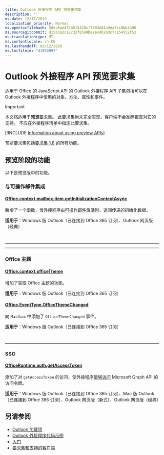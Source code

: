 ```yaml
---
title: Outlook 外接程序 API 预览要求集
description: ''
ms.date: 12/17/2019
localization_priority: Normal
ms.openlocfilehash: 5dec8ae4f3a5f8320cf7503e81a9ea9cc8bb3a90
ms.sourcegitcommit: d15bca2c12732f8599be2ec4b2adc7c254552f52
ms.translationtype: MT
ms.contentlocale: zh-CN
ms.lasthandoff: 02/12/2020
ms.locfileid: "41950997"
---
```

# <a name="outlook-add-in-api-preview-requirement-set"></a>Outlook 外接程序 API 预览要求集

适用于 Office 的 JavaScript API 的 Outlook 外接程序 API 子集包括可以在 Outlook 外接程序中使用的对象、方法、属性和事件。

> [!IMPORTANT]
> 本文档适用于**预览**[要求集](/office/dev/add-ins/reference/requirement-sets/outlook-api-requirement-sets)。 此要求集尚未完全实现，客户端不会准确报告对它的支持。 不应在外接程序清单中指定此要求集。

[!INCLUDE [Information about using preview APIs](../../../includes/using-preview-apis-host.md)]

预览要求集包括[要求集 1.8](../requirement-set-1.8/outlook-requirement-set-1.8.md) 的所有功能。

## <a name="features-in-preview"></a>预览阶段的功能

以下是预览版中的功能。

### <a name="integration-with-actionable-messages"></a>与可操作邮件集成

#### <a name="officecontextmailboxitemgetinitializationcontextasyncofficecontextmailboxitemmdmethods"></a>[Office.context.mailbox.item.getInitializationContextAsync](office.context.mailbox.item.md#methods)

新增了一个函数，当外接程序[由可操作邮件激活时](/outlook/actionable-messages/invoke-add-in-from-actionable-message)，返回传递的初始化数据。

**适用于**：Windows 版 Outlook（已连接到 Office 365 订阅）、Outlook 网页版（经典）

<br>

---

---

### <a name="office-theme"></a>Office 主题

#### <a name="officecontextofficethemejavascriptapiofficeofficecontextofficetheme"></a>[Office.context.officeTheme](/javascript/api/office/office.context#officetheme)

增加了获取 Office 主题的功能。

**适用于**：Windows 版 Outlook（已连接到 Office 365 订阅）

#### <a name="officeeventtypeofficethemechangedjavascriptapiofficeofficeeventtype"></a>[Office.EventType.OfficeThemeChanged](/javascript/api/office/office.eventtype)

向 `Mailbox` 中添加了 `OfficeThemeChanged` 事件。

**适用于**：Windows 版 Outlook（已连接到 Office 365 订阅）

<br>

---

### <a name="sso"></a>SSO

#### <a name="officeruntimeauthgetaccesstokenofficedevadd-insdevelopsso-in-office-add-inssso-api-reference"></a>[OfficeRuntime.auth.getAccessToken](/office/dev/add-ins/develop/sso-in-office-add-ins#sso-api-reference)

添加了对 `getAccessToken` 的访问，使外接程序[能够访问](/outlook/add-ins/authenticate-a-user-with-an-sso-token) Microsoft Graph API 的访问令牌。

**适用于**：Windows 版 Outlook（已连接到 Office 365 订阅）、Mac 版 Outlook（已连接到 Office 365 订阅）、Outlook 网页版（新式）、Outlook 网页版（经典）

## <a name="see-also"></a>另请参阅

- [Outlook 加载项](/outlook/add-ins/)
- [Outlook 外接程序代码示例](https://developer.microsoft.com/outlook/gallery/?filterBy=Outlook,Samples,Add-ins)
- [入门](/outlook/add-ins/quick-start)
- [要求集和支持的客户端](../../requirement-sets/outlook-api-requirement-sets.md)
